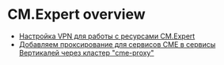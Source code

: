 # CM.Expert overview

* [Настройка VPN для работы с ресурсами CM.Expert](cme-vpn.md)
* [Добавляем проксирование для сервисов CME в сервисы Вертикалей через кластер "cme-proxy"](cme-proxy-add-cluster.md)
